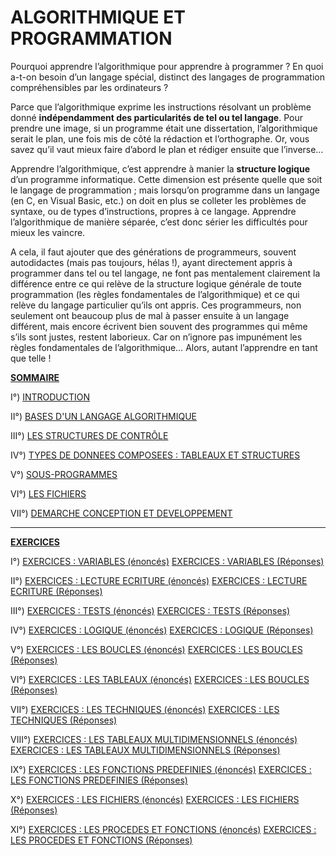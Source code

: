 # ALGORITHMIQUE ET PROGRAMMATION

Pourquoi apprendre l’algorithmique pour apprendre à programmer ? En quoi a-t-on besoin d’un langage spécial, distinct des langages de programmation compréhensibles par les ordinateurs ?

Parce que l’algorithmique exprime les instructions résolvant un problème donné **indépendamment des particularités de tel ou tel langage**. Pour prendre une image, si un programme était une dissertation, l’algorithmique serait le plan, une fois mis de côté la rédaction et l’orthographe. Or, vous savez qu’il vaut mieux faire d’abord le plan et rédiger ensuite que l’inverse…

Apprendre l’algorithmique, c’est apprendre à manier la **structure logique** d’un programme informatique. Cette dimension est présente quelle que soit le langage de programmation ; mais lorsqu’on programme dans un langage (en C, en Visual Basic, etc.) on doit en plus se colleter les problèmes de syntaxe, ou de types d’instructions, propres à ce langage. Apprendre l’algorithmique de manière séparée, c’est donc sérier les difficultés pour mieux les vaincre.

A cela, il faut ajouter que des générations de programmeurs, souvent autodidactes (mais pas toujours, hélas !), ayant directement appris à programmer dans tel ou tel langage, ne font pas mentalement clairement la différence entre ce qui relève de la structure logique générale de toute programmation (les règles fondamentales de l’algorithmique) et ce qui relève du langage particulier qu’ils ont appris. Ces programmeurs, non seulement ont beaucoup plus de mal à passer ensuite à un langage différent, mais encore écrivent bien souvent des programmes qui même s’ils sont justes, restent laborieux. Car on n’ignore pas impunément les règles fondamentales de l’algorithmique… Alors, autant l’apprendre en tant que telle !

<ins>**SOMMAIRE**</ins>

I°) [INTRODUCTION](https://github.com/TICHANE-JM/Algorithme/blob/main/Algorithme-Chap1.md)

II°) [BASES D'UN LANGAGE ALGORITHMIQUE](https://github.com/TICHANE-JM/Algorithme/blob/main/Algorithme-Chap2.md)

III°) [LES STRUCTURES DE CONTRÔLE](https://github.com/TICHANE-JM/Algorithme/blob/main/Algorithme-Chap3.md)

IV°) [TYPES DE DONNEES COMPOSEES : TABLEAUX ET STRUCTURES](https://github.com/TICHANE-JM/Algorithme/blob/main/Algorithme-Chap4.md)

V°) [SOUS-PROGRAMMES](https://github.com/TICHANE-JM/Algorithme/blob/main/Algorithme-Chap5.md)

VI°) [LES FICHIERS](https://github.com/TICHANE-JM/Algorithme/blob/main/Algorithme-Chap6.md)

VII°) [DEMARCHE CONCEPTION ET DEVELOPPEMENT](https://github.com/TICHANE-JM/Algorithme/blob/main/Algorithme-Chap7.md)

__________________________________________________________________________________________________________________

<ins>**EXERCICES**</ins>

I°) [EXERCICES : VARIABLES (énoncés)](https://github.com/TICHANE-JM/Algorithme/blob/main/Variables_ex.md)
    [EXERCICES : VARIABLES (Réponses)](https://github.com/TICHANE-JM/Algorithme/blob/main/Variables_exresult.md)


II°) [EXERCICES : LECTURE ECRITURE (énoncés)](https://github.com/TICHANE-JM/Algorithme/blob/main/LectureEcriture_ex.md)
     [EXERCICES : LECTURE ECRITURE (Réponses)](https://github.com/TICHANE-JM/Algorithme/blob/main/LectureEcriture_exresult.md)
    

III°) [EXERCICES : TESTS (énoncés)](https://github.com/TICHANE-JM/Algorithme/blob/main/Tests_ex.md)
       [EXERCICES : TESTS (Réponses)](https://github.com/TICHANE-JM/Algorithme/blob/main/Tests_exresult.md)


IV°) [EXERCICES : LOGIQUE (énoncés)](https://github.com/TICHANE-JM/Algorithme/blob/main/Logique_ex.md)
        [EXERCICES : LOGIQUE (Réponses)](https://github.com/TICHANE-JM/Algorithme/blob/main/Logique_exresult.md)


V°) [EXERCICES : LES BOUCLES (énoncés)](https://github.com/TICHANE-JM/Algorithme/blob/main/Boucles_ex.md)
    [EXERCICES : LES BOUCLES (Réponses)](https://github.com/TICHANE-JM/Algorithme/blob/main/Boucles_exresult.md)

VI°) [EXERCICES : LES TABLEAUX (énoncés)](https://github.com/TICHANE-JM/Algorithme/blob/main/Tableaux_ex.md)
    [EXERCICES : LES BOUCLES (Réponses)](https://github.com/TICHANE-JM/Algorithme/blob/main/Tableaux_exresult.md)


VII°) [EXERCICES : LES TECHNIQUES (énoncés)](https://github.com/TICHANE-JM/Algorithme/blob/main/Techniques_ex.md)
    [EXERCICES : LES TECHNIQUES (Réponses)](https://github.com/TICHANE-JM/Algorithme/blob/main/Techniques_exresult.md)
    
VIII°) [EXERCICES : LES TABLEAUX MULTIDIMENSIONNELS (énoncés)](https://github.com/TICHANE-JM/Algorithme/blob/main/TableauxMultidim_ex.md)
    [EXERCICES : LES TABLEAUX MULTIDIMENSIONNELS (Réponses)](https://github.com/TICHANE-JM/Algorithme/blob/main/TableauxMultidim_exresult.md)
    
IX°) [EXERCICES : LES FONCTIONS PREDEFINIES (énoncés)](https://github.com/TICHANE-JM/Algorithme/blob/main/FonctionPredef_ex.md)
    [EXERCICES : LES FONCTIONS PREDEFINIES (Réponses)](https://github.com/TICHANE-JM/Algorithme/blob/main/FonctionPredef_exresult.md)
    
X°) [EXERCICES : LES FICHIERS (énoncés)](https://github.com/TICHANE-JM/Algorithme/blob/main/LesFichiers_ex.md)
    [EXERCICES : LES FICHIERS (Réponses)](https://github.com/TICHANE-JM/Algorithme/blob/main/LesFichiers_exresult.md)
    
XI°) [EXERCICES : LES PROCEDES ET FONCTIONS (énoncés)](https://github.com/TICHANE-JM/Algorithme/blob/main/ProcedesFonctions_ex.md)
    [EXERCICES : LES PROCEDES ET FONCTIONS (Réponses)](https://github.com/TICHANE-JM/Algorithme/blob/main/ProcedesFonctions_exresult.md)
    
 
